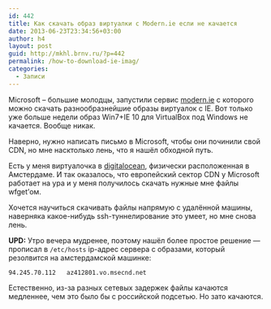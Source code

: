 ```yaml
---
id: 442
title: Как скачать образ виртуалки с Modern.ie если не качается
date: 2013-06-23T23:34:56+03:00
author: h4
layout: post
guid: http://mkhl.brnv.ru/?p=442
permalink: /how-to-download-ie-imag/
categories:
  - Записи
---
```

Microsoft – большие молодцы, запустили сервис [modern.ie](http://modern.ie/) с которого можно скачать разнообразнейшие образы виртуалок с IE. Вот только уже больше недели образ Win7+IE 10 для VirtualBox под Windows не качается. Вообще никак.

Наверно, нужно написать письмо в Microsoft, чтобы они починили свой CDN, но мне насктолько лень, что я нашёл обходной путь.

Есть у меня виртуалочка в [digitalocean](http://digitalocean.com/), физически расположенная в Амстердаме. И так оказалось, что европейский сектор CDN у Microsoft работает на ура и у меня получилось скачать нужные мне файлы wfget&#8217;ом.

Хочется научиться скачивать файлы напрямую с удалённой машины, наверняка какое-нибудь ssh-туннелирование это умеет, но мне снова лень.

**UPD:** Утро вечера мудренее, поэтому нашёл более простое решение — прописал в `/etc/hosts` ip-адрес сервера с образами, который резолвится на амстердамской машинке:

    94.245.70.112   az412801.vo.msecnd.net
    

Естественно, из-за разных сетевых задержек файлы качаются медленнее, чем это было бы с российской подсетью. Но зато качаются.